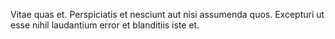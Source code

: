 Vitae quas et.
Perspiciatis et nesciunt aut nisi assumenda quos.
Excepturi ut esse nihil laudantium error et blanditiis iste et.
